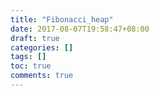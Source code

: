 ```yaml
---
title: "Fibonacci_heap"
date: 2017-08-07T19:58:47+08:00
draft: true
categories: []
tags: []
toc: true
comments: true
---
```

